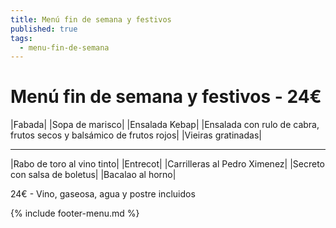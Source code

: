 ```yaml
---
title: Menú fin de semana y festivos
published: true
tags:
  - menu-fin-de-semana
---
```



# Menú fin de semana y festivos - 24€

|Fabada|
|Sopa de marisco|
|Ensalada Kebap|
|Ensalada con rulo de cabra, frutos secos y balsámico de frutos rojos|
|Vieiras gratinadas|

------

|Rabo de toro al vino tinto|
|Entrecot|
|Carrilleras al Pedro Ximenez|
|Secreto con salsa de boletus|
|Bacalao al horno|

<!-- |Cordero asado|eligiendo este segundo plato se añade 6€ al menú, en total 28€| -->

24€ - Vino, gaseosa, agua y postre incluidos

{% include footer-menu.md %}
